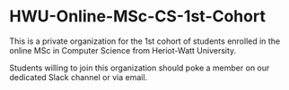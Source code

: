 # HWU-Online-MSc-CS-1st-Cohort
This is a private organization for the 1st cohort of students enrolled in the online MSc in Computer Science from Heriot-Watt University.

Students willing to join this organization should poke a member on our dedicated Slack channel or via email.
